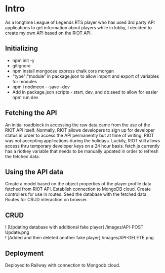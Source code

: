 # Intro #
As a longtime League of Legends RTS player who has used 3rd party API applications to get information about players while in lobby, I decided to create my own API based on the RIOT API. 

## Initializing ##
* npm init -y 
* gitignore
* npm install mongoose express chalk cors morgan 
* "type":"module" in package.json to allow import and export of variables for modules
* npm i nodmeon --save -dev
* Add in package.json scripts - start, dev, and db:seed to allow for easier npm run dev

## Fetching the API ##
An initial roadblock in accessing the raw data came from the use of the RIOT API itself. Normally, RIOT allows developers to sign up for developer status in order to access the API permanently but at time of writing, RIOT was not accepting applications during the holidays. Luckily, RIOT still allows access thru temporary developer keys on a 24 hour basis. fetch.js currently has a riotkey variable that needs to be manually updated in order to refresh the fetched data. 

## Using the API data ##
Create a model based on the object properties of the player profile data fetched from RIOT API. Establish connection to MongoDB cloud. Create controllers for use in routes. Seed the database with the fetched data. Routes for CRUD interaction on browser.

## CRUD ##
<div>! [Updating database with additional fake player] /images/API-POST Update.png<div>

<div>! [Added and then deleted another fake player] /images/API-DELETE.png <div>

## Deployment ## 

Deployed to Railway with connection to Mongodb cloud. 
